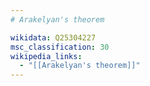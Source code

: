 ```yaml
---
# Arakelyan's theorem

wikidata: Q25304227
msc_classification: 30
wikipedia_links:
  - "[[Arakelyan's theorem]]"
---
```

